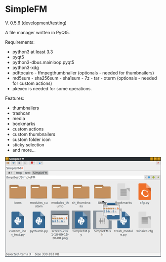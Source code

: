 # SimpleFM
V. 0.5.6 (development/testing)

A file manager written in PyQt5.

Requirements:
- python3 at least 3.3
- pyqt5
- python3-dbus.mainloop.pyqt5
- python3-xdg
- pdftocairo - ffmpegthumbnailer (optionals - needed for thumbnailers)
- md5sum - sha256sum - sha1sum - 7z - tar - xterm (optionals - needed for custom actions)
- pkexec is needed for some operations.

Features:
- thumbnailers
- trashcan
- media
- bookmarks
- custom actions
- custom thumbnailers
- custom folder icon
- sticky selection
- and more...


![My image](https://github.com/frank038/SimpleFM/blob/main/screenshot1.png)
